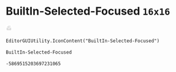 # BuiltIn-Selected-Focused `16x16`
<img src="/img/BuiltIn-Selected-Focused.png" width=16 height=16>

``` CSharp
EditorGUIUtility.IconContent("BuiltIn-Selected-Focused")
```
```
BuiltIn-Selected-Focused
```
```
-5869515203697231065
```
